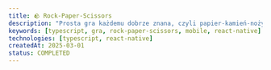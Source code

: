 ```yaml
---
title: 🪨 Rock-Paper-Scissors
description: "Prosta gra każdemu dobrze znana, czyli papier-kamień-nożyce. Gra wykonana za pomocą React Native"
keywords: [typescript, gra, rock-paper-scissors, mobile, react-native]
technologies: [typescript, react-native]
createdAt: 2025-03-01
status: COMPLETED
---
```

